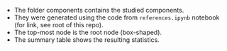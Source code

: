 - The folder components contains the studied components. 
- They were generated using the code from `references.ipynb` notebook (for link, see root of this repo). 
- The top-most node is the root node (box-shaped). 
- The summary table shows the resulting statistics.
